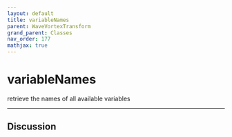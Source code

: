 ```yaml
---
layout: default
title: variableNames
parent: WaveVortexTransform
grand_parent: Classes
nav_order: 177
mathjax: true
---
```


#  variableNames

retrieve the names of all available variables


---

## Discussion

  
